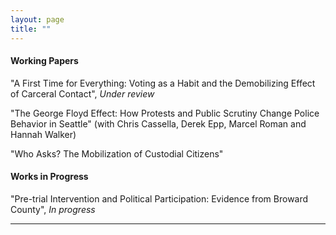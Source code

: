 ```yaml
---
layout: page
title: ""
---
```



#### Working Papers

"A First Time for Everything: Voting as a Habit and the Demobilizing Effect of Carceral Contact", *Under review*

"The George Floyd Effect: How Protests and Public Scrutiny Change Police Behavior in Seattle" (with Chris Cassella, Derek Epp, Marcel Roman and Hannah Walker)

"Who Asks? The Mobilization of Custodial Citizens"

#### Works in Progress

"Pre-trial Intervention and Political Participation: Evidence from Broward County", *In progress*

---
